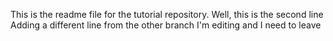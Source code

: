 This is the readme file for the tutorial repository.
Well, this is the second line
Adding a different line from the other branch
I'm editing and I need to leave